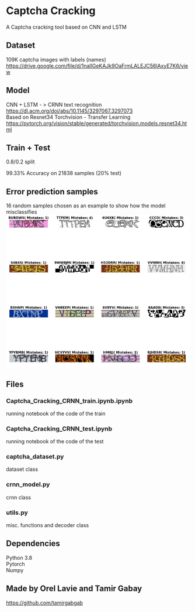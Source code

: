 # Captcha Cracking

A Captcha cracking tool based on CNN and LSTM


## Dataset
109K captcha images with labels (names) <br>
<a> https://drive.google.com/file/d/1nalIGeKAJk9OaFrmLALEJC56lAxyE7K6/view </a>

## Model
CNN + LSTM - > CRNN text recognition <br>
<a> https://dl.acm.org/doi/abs/10.1145/3297067.3297073 </a>
<br>
Based on Resnet34 Torchvision - Transfer Learning <br>
<a> https://pytorch.org/vision/stable/generated/torchvision.models.resnet34.html </a>

## Train + Test
0.8/0.2 split <br>

99.33% Accuracy on 21838 samples (20% test)

## Error prediction samples
16 random samples chosen as an example to show how the model misclassifies <br>
![alt tag](https://github.com/orel1212/Portfolio/blob/main/Deep%20Learning/CaptchaCracking/captcha_errors.JPG)

## Files
### Captcha_Cracking_CRNN_train.ipynb.ipynb
running notebook of the code of the train
### Captcha_Cracking_CRNN_test.ipynb
running notebook of the code of the test
### captcha_dataset.py 
dataset class
### crnn_model.py
crnn class
### utils.py
misc. functions and decoder class

## Dependencies
Python 3.8 <br>
Pytorch <br>
Numpy

## Made by Orel Lavie and Tamir Gabay
<a> https://github.com/tamirgabgab </a>
